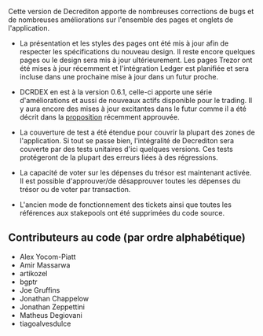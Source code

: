 Cette version de Decrediton apporte de nombreuses corrections de bugs et
de nombreuses améliorations sur l'ensemble des pages et onglets de l'application.

* La présentation et les styles des pages ont été mis à jour afin de respecter les spécifications du nouveau design.
Il reste encore quelques pages ou le design sera mis à jour ultérieurement. Les pages Trezor ont été mises à jour
récemment et l'intégration Ledger est planifiée et sera incluse dans une prochaine mise à jour dans un
futur proche.

* DCRDEX en est à la version 0.6.1, celle-ci apporte une série d'améliorations et aussi de nouveaux actifs disponible pour
le trading. Il y aura encore des mises à jour excitantes dans le futur comme il a été décrit dans la
[proposition](https://proposals.decred.org/record/4d2324b) récemment approuvée.

* La couverture de test a été étendue pour couvrir la plupart des zones de l'application.
Si tout se passe bien, l'intégralité de Decrediton sera couverte par des tests unitaires d'ici quelques versions.
Ces tests protégeront de la plupart des erreurs liées à des régressions.

* La capacité de voter sur les dépenses du trésor est maintenant activée. Il est possible d'approuver/de
désapprouver toutes les dépenses du trésor ou de voter par transaction.

* L'ancien mode de fonctionnement des tickets ainsi que toutes les références aux stakepools ont été supprimées du code
source.

## Contributeurs au code (par ordre alphabétique)

* Alex Yocom-Piatt
* Amir Massarwa
* artikozel
* bgptr
* Joe Gruffins
* Jonathan Chappelow
* Jonathan Zeppettini
* Matheus Degiovani
* tiagoalvesdulce
